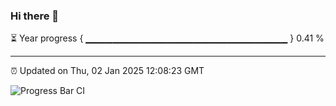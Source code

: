 ### Hi there 👋

⏳ Year progress { ▁▁▁▁▁▁▁▁▁▁▁▁▁▁▁▁▁▁▁▁▁▁▁▁▁▁▁▁▁▁ } 0.41 %

---

⏰ Updated on Thu, 02 Jan 2025 12:08:23 GMT

![Progress Bar CI](https://github.com/liununu/liununu/workflows/Progress%20Bar%20CI/badge.svg)
